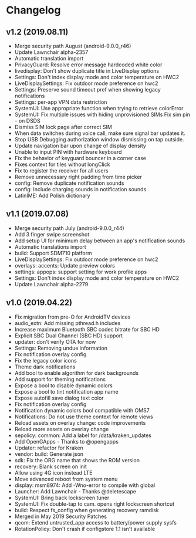 # Changelog

## v1.2 (2019.08.11)
- Merge security path August (android-9.0.0_r46)
- Update Lawnchair alpha-2357
- Automatic translation import
- PrivacyGuard: Resolve error message hardcoded white color
- livedisplay: Don't show duplicate title in LiveDisplay options
- Settings: Don't index display mode and color temperature on HWC2
- LiveDisplaySettings: Fix outdoor mode preference on hwc2
- Settings: Preserve sound timeout pref when showing legacy notifications
- Settings: per-app VPN data restriction
- SystemUI: Use appropriate function when trying to retrieve colorError
- SystemUI: Fix multiple issues with hiding unprovisioned SIMs Fix sim pin - on DSDS
- Dismiss SIM lock page after correct SIM
- When data switches during voice call, make sure signal bar updates it.
- Stop USB Debugging authorization window dismissing on tap outside.
- Update navigation bar upon change of display density
- Unable to input PIN with hardware keyboard
- Fix the behavior of keyguard bouncer in a corner case
- Fixes context for tiles without longClick
- Fix to register the receiver for all users
- Remove unnecessary right padding from time picker
- config: Remove duplicate notification sounds
- config: Include charging sounds in notification sounds
- LatinIME: Add Polish dictionary

## v1.1 (2019.07.08)
- Merge security path July (android-9.0.0_r44)
- Add 3 finger swipe screenshot
- Add setup UI for minimum delay between an app's notification sounds
- Automatic translations import
- build: Support SDM710 platform
- LiveDisplaySettings: Fix outdoor mode preference on hwc2
- overlays: accents: Update preview colors
- settings: appops: support setting for work profile apps
- Settings: Don't index display mode and color temperature on HWC2
- Update Lawnchair alpha-2279

## v1.0 (2019.04.22)
- Fix migration from pre-O for AndroidTV devices
- audio_extn: Add missing pthread.h includes
- Increase maximum Bluetooth SBC codec bitrate for SBC HD
- Explicit SBC Dual Channel (SBC HD) support
- updater: don't verify OTA for now
- Settings: Removing undue information
- Fix notification overlay config
- Fix the legacy color icons
- Theme dark notifications
- Add bool to enable algorithm for dark backgrounds
- Add support for theming notifications
- Expose a bool to disable dynamic colors
- Expose a bool to tint notification app name
- Expose autofill save dialog text color
- Fix notification overlay config
- Notification dynamic colors bool compatible with OMS7
- Notifications: Do not use theme context for remote views
- Reload assets on overlay change: code improvements
- Reload more assets on overlay change
- sepolicy: common: Add a label for /data/kraken_updates
- Add OpenGApps - Thanks to @opengapps
- Updater: refactor for Kraken
- vendor: build: Generate json
- sdk: Fix the ORG name that shows the ROM version
- recovery: Blank screen on init
- Allow using 4G icon instead LTE
- Move advanced reboot from system menu
- display: msm8974: Add -Wno-error to compile with global
- Launcher: Add Lawnchair - Thanks @deletescape
- SystemUI: Bring back lockscreen tuner
- SystemUI: Fix double-tap to cam. opens right lockscreen shortcut
- build: Respect fs_config when generating recovery ramdisk
- Merged in May 2019 Security Patches
- qcom: Extend untrusted_app access to battery/power supply sysfs
- RotationPolicy: Don't crash if configstore 1.1 isn't available
